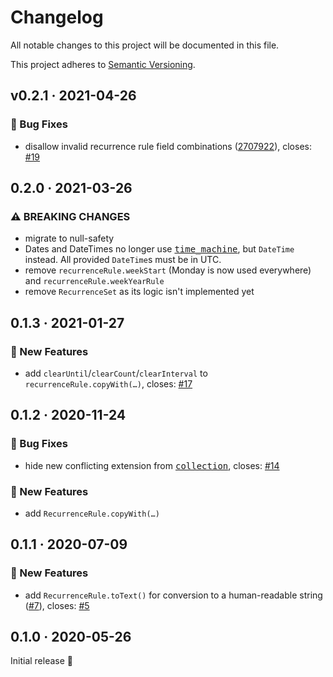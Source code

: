 # Changelog

All notable changes to this project will be documented in this file.

This project adheres to [Semantic Versioning](https://semver.org/spec/v2.0.0.html).

<!-- Template:
## NEW · 2021-xx-xx
### ⚠ BREAKING CHANGES
### 🎉 New Features
### ⚡ Changes
### 🐛 Bug Fixes
### 📜 Documentation updates
### 🏗 Refactoring
### 📦 Build & CI
-->

## v0.2.1 · 2021-04-26

### 🐛 Bug Fixes
- disallow invalid recurrence rule field combinations ([2707922](https://github.com/JonasWanke/rrule/commit/2707922bb6b8860c5118be8c896f680e075dd2e5)), closes: [#19](https://github.com/JonasWanke/rrule/issues/19)

## 0.2.0 · 2021-03-26

### ⚠ BREAKING CHANGES

- migrate to null-safety
- Dates and DateTimes no longer use [<kbd>time_machine</kbd>](https://pub.dev/packages/time_machine), but `DateTime` instead.
  All provided `DateTime`s must be in UTC.
- remove `recurrenceRule.weekStart` (Monday is now used everywhere) and `recurrenceRule.weekYearRule`
- remove `RecurrenceSet` as its logic isn't implemented yet


## 0.1.3 · 2021-01-27

### 🎉 New Features
- add `clearUntil`/`clearCount`/`clearInterval` to `recurrenceRule.copyWith(…)`, closes: [#17](https://github.com/JonasWanke/rrule/issues/17)


## 0.1.2 · 2020-11-24

### 🐛 Bug Fixes
- hide new conflicting extension from [<kbd>collection</kbd>](https://pub.dev/packages/collection), closes: [#14](https://github.com/JonasWanke/rrule/issues/14)

### 🎉 New Features
- add `RecurrenceRule.copyWith(…)`


## 0.1.1 · 2020-07-09

### 🎉 New Features
- add `RecurrenceRule.toText()` for conversion to a human-readable string ([#7](https://github.com/JonasWanke/rrule/pull/7)), closes: [#5](https://github.com/JonasWanke/rrule/issues/5)


## 0.1.0 · 2020-05-26

Initial release 🎉
